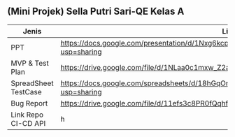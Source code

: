 <h2>(Mini Projek) Sella Putri Sari-QE Kelas A</h2>

| Jenis | Link |
| --- | --- |
| PPT | https://docs.google.com/presentation/d/1Nxg6kcpZ0bjNOgNh9GiJ9L6lfOGDGOMhhwrrh4Uvlxs/edit?usp=sharing |
| MVP & Test Plan | https://drive.google.com/file/d/1NLaa0c1mxw_Z2apgkCtjHeLqZRm4SnWM/view?usp=share_link |
| SpreadSheet TestCase | https://docs.google.com/spreadsheets/d/18hGqOrb6IFNtZfyoTjE4Sq3TmCLuidTlFN90QRKkUrU/edit?usp=sharing |
| Bug Report | https://drive.google.com/file/d/11efs3c8PR0fQqhfTJ2REX1kUnAfXD8wk/view?usp=share_link |
| Link Repo CI-CD API | h |
